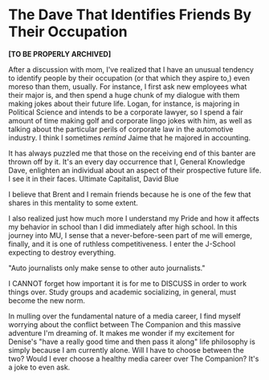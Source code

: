 # The Dave That Identifies Friends By Their Occupation

**[TO BE PROPERLY ARCHIVED]**

After a discussion with mom, I've realized that I have an unusual tendency to identify people by their occupation (or that which they aspire to,) even moreso than them, usually. For instance, I first ask new employees what their major is, and then spend a huge chunk of my dialogue with them making jokes about their future life. Logan, for instance, is majoring in Political Science and intends to be a corporate lawyer, so I spend a fair amount of time making golf and corporate lingo jokes with him, as well as talking about the particular perils of corporate law in the automotive industry. I think I sometimes *remind* Jaime that he majored in accounting.

It has always puzzled me that those on the receiving end of this banter are thrown off by it. It's an every day occurrence that I, General Knowledge Dave, enlighten an individual about an aspect of their prospective future life. I see it in their faces. Ultimate Capitalist, David Blue

I believe that Brent and I remain friends because he is one of the few that shares in this mentality to some extent.

I also realized just how much more I understand my Pride and how it affects my behavior in school than I did immediately after high school. In this journey into MU, I sense that a never-before-seen part of me will emerge, finally, and it is one of ruthless competitiveness. I enter the J-School expecting to destroy everything.

"Auto journalists only make sense to other auto journalists."

I CANNOT forget how important it is for me to DISCUSS in order to work things over. Study groups and academic socializing, in general, must become the new norm.

In mulling over the fundamental nature of a media career, I find myself worrying about the conflict between The Companion and this massive adventure I'm dreaming of. It makes me wonder if my excitement for Denise's "have a really good time and then pass it along" life philosophy is simply because I am currently alone. Will I have to choose between the two? Would I ever choose a healthy media career over The Companion? It's a joke to even ask.